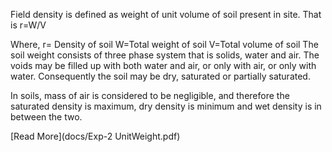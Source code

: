 Field density is defined as weight of unit volume of soil present in site. That is r=W/V

Where, r= Density of soil
W=Total weight of soil
V=Total volume of soil
The soil weight consists of three phase system that is solids, water and air. The voids may be filled up with both water and air, or only with air, or only with water. Consequently the soil may be dry, saturated or partially saturated.


In soils, mass of air is considered to be negligible, and therefore the saturated density is maximum, dry density is minimum and wet density is in between the two.

[Read More](docs/Exp-2 UnitWeight.pdf)
